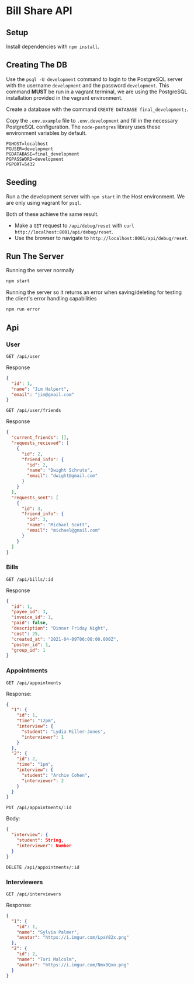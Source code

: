 # Bill Share API

## Setup

Install dependencies with `npm install`.

## Creating The DB

Use the `psql -U development` command to login to the PostgreSQL server with the username `development` and the password `development`. This command **MUST** be run in a vagrant terminal, we are using the PostgreSQL installation provided in the vagrant environment.

Create a database with the command `CREATE DATABASE final_development;`.

Copy the `.env.example` file to `.env.development` and fill in the necessary PostgreSQL configuration. The `node-postgres` library uses these environment variables by default.

```
PGHOST=localhost
PGUSER=development
PGDATABASE=final_development
PGPASSWORD=development
PGPORT=5432
```

## Seeding

Run a the development server with `npm start` in the Host environment. We are only using vagrant for `psql`.

Both of these achieve the same result.

- Make a `GET` request to `/api/debug/reset` with `curl http://localhost:8001/api/debug/reset`.
- Use the browser to navigate to `http://localhost:8001/api/debug/reset`.

## Run The Server

Running the server normally

```sh
npm start
```

Running the server so it returns an error when saving/deleting for testing the client's error handling capabilities

```sh
npm run error
```

## Api

### User

`GET /api/user`

Response

```json
{
  "id": 1,
  "name": "Jim Halpert",
  "email": "jim@gmail.com"
}
```

`GET /api/user/friends`

Response

```json
{
  "current_friends": [],
  "requests_recieved": [
    {
      "id": 2,
      "friend_info": {
        "id": 2,
        "name": "Dwight Schrute",
        "email": "dwight@gmail.com"
      }
    }
  ],
  "requests_sent": [
    {
      "id": 3,
      "friend_info": {
        "id": 3,
        "name": "Michael Scott",
        "email": "michael@gmail.com"
      }
    }
  ]
}
```

### Bills

`GET /api/bills/:id`

Response

```json
{
  "id": 1,
  "payee_id": 3,
  "invoice_id": 1,
  "paid": false,
  "description": "Dinner Friday Night",
  "cost": 25,
  "created_at": "2021-04-09T06:00:00.000Z",
  "poster_id": 1,
  "group_id": 1
}
```

### Appointments

`GET /api/appointments`

Response:

```json
{
  "1": {
    "id": 1,
    "time": "12pm",
    "interview": {
      "student": "Lydia Miller-Jones",
      "interviewer": 1
    }
  },
  "2": {
    "id": 2,
    "time": "1pm",
    "interview": {
      "student": "Archie Cohen",
      "interviewer": 2
    }
  }
}
```

`PUT /api/appointments/:id`

Body:

```json
{
  "interview": {
    "student": String,
    "interviewer": Number
  }
}
```

`DELETE /api/appointments/:id`

### Interviewers

`GET /api/interviewers`

Response:

```json
{
  "1": {
    "id": 1,
    "name": "Sylvia Palmer",
    "avatar": "https://i.imgur.com/LpaY82x.png"
  },
  "2": {
    "id": 2,
    "name": "Tori Malcolm",
    "avatar": "https://i.imgur.com/Nmx0Qxo.png"
  }
}
```
